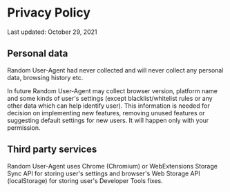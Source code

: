# Privacy Policy

Last updated: October 29, 2021

## Personal data

Random User-Agent had never collected and will never collect any personal data, browsing history etc.

In future Random User-Agent may collect browser version, platform name and some kinds of user's settings (except
blacklist/whitelist rules or any other data which can help identify user). This information is needed for decision on
implementing new features, removing unused features or suggesting default settings for new users. It will happen only
with your permission.

## Third party services

Random User-Agent uses Chrome (Chromium) or WebExtensions Storage Sync API for storing user's settings and browser's Web
Storage API (localStorage) for storing user's Developer Tools fixes.
